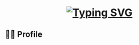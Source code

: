 <h1 align="center" style="margin-top: 20px;">
  <a href="#">
    <img src="https://readme-typing-svg.demolab.com?font=Madimi+One&size=50&duration=4000&pause=1000&color=F7BF11&center=true&vCenter=true&random=false&width=600&height=70&lines=Hi+There!%F0%9F%91%8B;Welcome+to+My+Github!;I'm+Gibong+Roh!" alt="Typing SVG" />
  </a>
</h1>


## 🙋‍♂️ Profile
